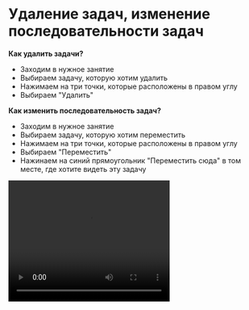 # Удаление задач, изменение последовательности задач

**Как удалить задачи?**
- Заходим в нужное занятие
- Выбираем задачу, которую хотим удалить
- Нажимаем на три точки, которые расположены в правом углу
- Выбираем "Удалить"


**Как изменить последовательность задач?**
- Заходим в нужное занятие
- Выбираем задачу, которую хотим переместить
- Нажимаем на три точки, которые расположены в правом углу
- Выбираем "Переместить"
- Нажинаем на синий прямоугольник "Переместить сюда" в том месте, где хотите видеть эту задачу


<video width="320" height="240" controls=true src="https://s3-eu-west-1.amazonaws.com/edu-prod/video/help_videos/5.mp4" type="video/mp4" />